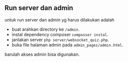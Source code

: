 ## Run server dan admin
untuk run server dan admin yg harus dilakukan adalah
+	buat arahkan directory ke `/admin`.
+	instal dependency composer `composser instal`.
+	janlakan server `php server/websocket_quiz.php`.
+	buka file halaman admin pada `admin_pages/admin.html`.

barulah akses admin bisa digunakan.